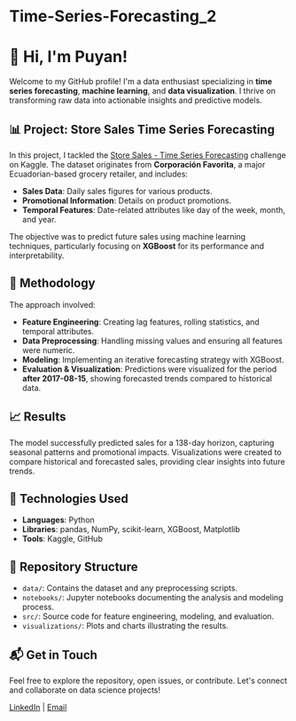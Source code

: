 # Time-Series-Forecasting_2

# 👋 Hi, I'm Puyan!

Welcome to my GitHub profile! I'm a data enthusiast specializing in **time series forecasting**, **machine learning**, and **data visualization**. I thrive on transforming raw data into actionable insights and predictive models.

## 📊 Project: Store Sales Time Series Forecasting

In this project, I tackled the [Store Sales - Time Series Forecasting](https://www.kaggle.com/competitions/store-sales-time-series-forecasting) challenge on Kaggle. The dataset originates from **Corporación Favorita**, a major Ecuadorian-based grocery retailer, and includes:

- **Sales Data**: Daily sales figures for various products.
- **Promotional Information**: Details on product promotions.
- **Temporal Features**: Date-related attributes like day of the week, month, and year.

The objective was to predict future sales using machine learning techniques, particularly focusing on **XGBoost** for its performance and interpretability.

## 🧠 Methodology

The approach involved:

- **Feature Engineering**: Creating lag features, rolling statistics, and temporal attributes.
- **Data Preprocessing**: Handling missing values and ensuring all features were numeric.
- **Modeling**: Implementing an iterative forecasting strategy with XGBoost.
-  **Evaluation & Visualization**: Predictions were visualized for the period **after 2017-08-15**, showing forecasted trends compared to historical data.

## 📈 Results

The model successfully predicted sales for a 138-day horizon, capturing seasonal patterns and promotional impacts. Visualizations were created to compare historical and forecasted sales, providing clear insights into future trends.

## 🔧 Technologies Used

- **Languages**: Python
- **Libraries**: pandas, NumPy, scikit-learn, XGBoost, Matplotlib
- **Tools**: Kaggle, GitHub

## 📂 Repository Structure

- `data/`: Contains the dataset and any preprocessing scripts.
- `notebooks/`: Jupyter notebooks documenting the analysis and modeling process.
- `src/`: Source code for feature engineering, modeling, and evaluation.
- `visualizations/`: Plots and charts illustrating the results.

## 📬 Get in Touch

Feel free to explore the repository, open issues, or contribute. Let's connect and collaborate on data science projects!

[LinkedIn](https://www.linkedin.com/in/puyan-golestani-data/)  | [Email](puyangolestani@gmail.com)
